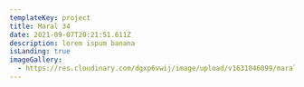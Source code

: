 ```yaml
---
templateKey: project
title: Maral 34
date: 2021-09-07T20:21:51.611Z
description: lorem ispum banana
isLanding: true
imageGallery:
  - https://res.cloudinary.com/dgxp6vwij/image/upload/v1631046099/maral-34/maral-34-1_fgl2iq.jpg
---
```


